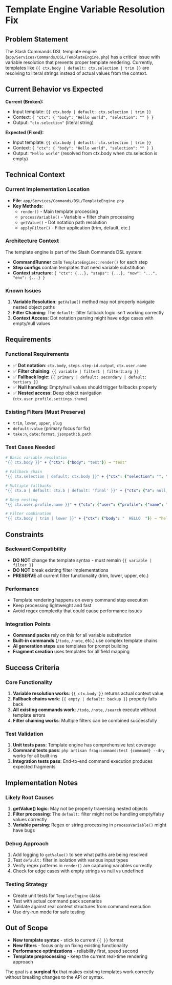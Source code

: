 # Template Engine Variable Resolution Fix

## Problem Statement

The Slash Commands DSL template engine (`app/Services/Commands/DSL/TemplateEngine.php`) has a critical issue with variable resolution that prevents proper template rendering. Currently, templates like `{{ ctx.body | default: ctx.selection | trim }}` are resolving to literal strings instead of actual values from the context.

## Current Behavior vs Expected

**Current (Broken):**
- Input template: `{{ ctx.body | default: ctx.selection | trim }}`
- Context: `{ "ctx": { "body": "Hello world", "selection": "" } }`
- Output: `"ctx.selection"` (literal string)

**Expected (Fixed):**
- Input template: `{{ ctx.body | default: ctx.selection | trim }}`
- Context: `{ "ctx": { "body": "Hello world", "selection": "" } }`
- Output: `"Hello world"` (resolved from ctx.body when ctx.selection is empty)

## Technical Context

### Current Implementation Location
- **File**: `app/Services/Commands/DSL/TemplateEngine.php`
- **Key Methods**: 
  - `render()` - Main template processing
  - `processVariable()` - Variable + filter chain processing  
  - `getValue()` - Dot notation path resolution
  - `applyFilter()` - Filter application (trim, default, etc.)

### Architecture Context
The template engine is part of the Slash Commands DSL system:
- **CommandRunner** calls `TemplateEngine::render()` for each step
- **Step configs** contain templates that need variable substitution
- **Context structure**: `{ "ctx": {...}, "steps": {...}, "now": "...", "env": {...} }`

### Known Issues
1. **Variable Resolution**: `getValue()` method may not properly navigate nested object paths
2. **Filter Chaining**: The `default:` filter fallback logic isn't working correctly
3. **Context Access**: Dot notation parsing might have edge cases with empty/null values

## Requirements

### Functional Requirements
- ✅ **Dot notation**: `ctx.body`, `steps.step-id.output`, `ctx.user.name`
- ✅ **Filter chaining**: `{{ variable | filter1 | filter2:arg }}`
- ✅ **Fallback logic**: `{{ primary | default: secondary | default: tertiary }}`
- ✅ **Null handling**: Empty/null values should trigger fallbacks properly
- ✅ **Nested access**: Deep object navigation (`ctx.user.profile.settings.theme`)

### Existing Filters (Must Preserve)
- `trim`, `lower`, `upper`, `slug`
- `default:value` (primary focus for fix)
- `take:n`, `date:format`, `jsonpath:$.path`

### Test Cases Needed
```yaml
# Basic variable resolution
"{{ ctx.body }}" + {"ctx": {"body": "test"}} → "test"

# Fallback chain
"{{ ctx.selection | default: ctx.body }}" + {"ctx": {"selection": "", "body": "fallback"}} → "fallback"

# Multiple fallbacks
"{{ ctx.a | default: ctx.b | default: 'final' }}" + {"ctx": {"a": null, "b": ""}} → "final"

# Deep nesting
"{{ ctx.user.profile.name }}" + {"ctx": {"user": {"profile": {"name": "John"}}}} → "John"

# Filter combination
"{{ ctx.body | trim | lower }}" + {"ctx": {"body": "  HELLO  "}} → "hello"
```

## Constraints

### Backward Compatibility
- **DO NOT** change the template syntax - must remain `{{ variable | filter }}`
- **DO NOT** break existing filter implementations
- **PRESERVE** all current filter functionality (trim, lower, upper, etc.)

### Performance
- Template rendering happens on every command step execution
- Keep processing lightweight and fast
- Avoid regex complexity that could cause performance issues

### Integration Points
- **Command packs** rely on this for all variable substitution
- **Built-in commands** (`/todo`, `/note`, etc.) use complex template chains
- **AI generation steps** use templates for prompt building
- **Fragment creation** uses templates for all field mapping

## Success Criteria

### Core Functionality
1. **Variable resolution works**: `{{ ctx.body }}` returns actual context value
2. **Fallback chains work**: `{{ empty | default: backup }}` properly falls back
3. **All existing commands work**: `/todo`, `/note`, `/search` execute without template errors
4. **Filter chaining works**: Multiple filters can be combined successfully

### Test Validation
1. **Unit tests pass**: Template engine has comprehensive test coverage
2. **Command tests pass**: `php artisan frag:command:test {command} --dry` works for all built-ins
3. **Integration tests pass**: End-to-end command execution produces expected fragments

## Implementation Notes

### Likely Root Causes
1. **getValue() logic**: May not be properly traversing nested objects
2. **Filter processing**: The `default:` filter might not be handling empty/falsy values correctly
3. **Variable parsing**: Regex or string processing in `processVariable()` might have bugs

### Debug Approach
1. Add logging to `getValue()` to see what paths are being resolved
2. Test `default:` filter in isolation with various input types
3. Verify regex patterns in `render()` are capturing variables correctly
4. Check for edge cases with empty strings vs null vs undefined

### Testing Strategy
- Create unit tests for `TemplateEngine` class
- Test with actual command pack scenarios
- Validate against real context structures from command execution
- Use dry-run mode for safe testing

## Out of Scope

- **New template syntax** - stick to current `{{ }}` format
- **New filters** - focus only on fixing existing functionality  
- **Performance optimizations** - reliability first, speed second
- **Template preprocessing** - keep the current real-time rendering approach

The goal is a **surgical fix** that makes existing templates work correctly without breaking changes to the API or syntax.